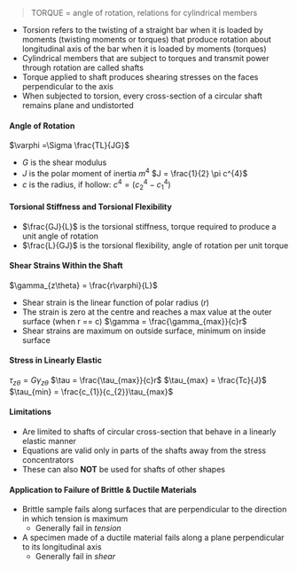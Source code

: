 >TORQUE = angle of rotation, relations for cylindrical members

- Torsion refers to the twisting of a straight bar when it is loaded by moments (twisting moments or torques) that produce rotation about longitudinal axis of the bar when it is loaded by moments (torques)
- Cylindrical members that are subject to torques and transmit power through rotation are called shafts
- Torque applied to shaft produces shearing stresses on the faces perpendicular to the axis
- When subjected to torsion, every cross-section of a circular shaft remains plane and undistorted

#### Angle of Rotation
$\varphi =\Sigma \frac{TL}{JG}$
- $G$ is the shear modulus
- $J$ is the polar moment of inertia $m^{4}$
$J = \frac{1}{2} \pi c^{4}$
- $c$ is the radius, if hollow: $c^{4} = (c_{2}^{4}-c_{1}^{4})$

#### Torsional Stiffness and Torsional Flexibility
- $\frac{GJ}{L}$ is the torsional stiffness, torque required to produce a unit angle of rotation
- $\frac{L}{GJ}$ is the torsional flexibility, angle of rotation per unit torque

#### Shear Strains Within the Shaft
$\gamma_{z\theta} = \frac{r\varphi}{L}$
- Shear strain is the linear function of polar radius ($r$)
- The strain is zero at the centre and reaches a max value at the outer surface (when r == c)
$\gamma = \frac{\gamma_{max}}{c}r$
- Shear strains are maximum on outside surface, minimum on inside surface

#### Stress in Linearly Elastic
$\tau_{z\theta} = G\gamma_{z\theta}$
$\tau = \frac{\tau_{max}}{c}r$
$\tau_{max} = \frac{Tc}{J}$
$\tau_{min} = \frac{c_{1}}{c_{2}}\tau_{max}$

#### Limitations
- Are limited to shafts of circular cross-section that behave in a linearly elastic manner
- Equations are valid only in parts of the shafts away from the stress concentrators
- These can also **NOT** be used for shafts of other shapes

#### Application to Failure of Brittle & Ductile Materials
- Brittle sample fails along surfaces that are perpendicular to the direction in which tension is maximum
	- Generally fail in *tension*
- A specimen made of a ductile material fails along a plane perpendicular to its longitudinal axis
	- Generally fail in *shear*

